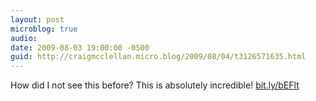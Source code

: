 ```yaml
---
layout: post
microblog: true
audio: 
date: 2009-08-03 19:00:00 -0500
guid: http://craigmcclellan.micro.blog/2009/08/04/t3126571635.html
---
```

How did I not see this before?  This is absolutely incredible! [bit.ly/bEFlt](http://bit.ly/bEFlt)
